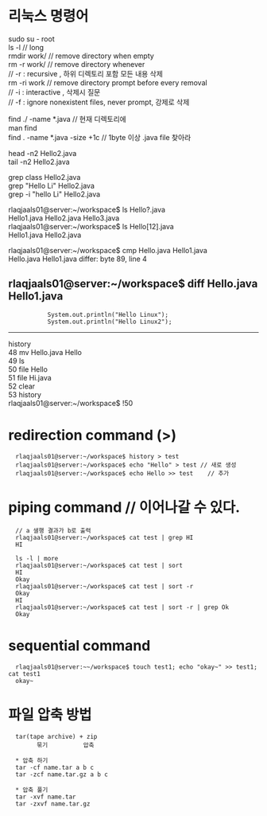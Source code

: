 리눅스 명령어 
==

sudo su - root  
ls -l 			// long  
rmdir work/		// remove directory when empty  
rm -r work/		// remove directory whenever  
				// -r : recursive , 하위 디렉토리 포함 모든 내용 삭제  
rm -ri work		// remove directory prompt before every removal   
// -i : interactive	, 삭제시 질문  
// -f : ignore nonexistent files, never prompt, 강제로 삭제  

find ./ -name *.java // 현재 디렉토리에  
man find  
find . -name *.java -size +1c	// 1byte 이상 .java file 찾아라  

head -n2 Hello2.java  
tail -n2 Hello2.java

grep class Hello2.java  
grep "Hello Li" Hello2.java  
grep -i "hello Li" Hello2.java  

rlaqjaals01@server:~/workspace$ ls Hello?.java  
Hello1.java  Hello2.java  Hello3.java  
rlaqjaals01@server:~/workspace$ ls Hello[12].java  
Hello1.java  Hello2.java  

rlaqjaals01@server:~/workspace$ cmp Hello.java Hello1.java  
Hello.java Hello1.java differ: byte 89, line 4  

rlaqjaals01@server:~/workspace$ diff Hello.java Hello1.java
---  
               
               System.out.println("Hello Linux");  
               System.out.println("Hello Linux2");  
---


history  
   48  mv Hello.java Hello  
   49  ls  
   50  file Hello  
   51  file Hi.java  
   52  clear  
   53  history  
rlaqjaals01@server:~/workspace$ !50  

  
# redirection command (>)
   
      rlaqjaals01@server:~/workspace$ history > test  
      rlaqjaals01@server:~/workspace$ echo "Hello" > test // 새로 생성  
      rlaqjaals01@server:~/workspace$ echo Hello >> test 	// 추가  


# piping command // 이어나갈 수 있다.
      // a 샐행 결과가 b로 출력  
      rlaqjaals01@server:~/workspace$ cat test | grep HI  
      HI  

      ls -l | more  
      rlaqjaals01@server:~/workspace$ cat test | sort  
      HI  
      Okay  
      rlaqjaals01@server:~/workspace$ cat test | sort -r  
      Okay  
      HI  
      rlaqjaals01@server:~/workspace$ cat test | sort -r | grep Ok  
      Okay  
  
# sequential command  
      rlaqjaals01@server:~~/workspace$ touch test1; echo "okay~" >> test1; cat test1  
      okay~  



# 파일 압축 방법
      tar(tape archive) + zip  
            묶기   		압축  

      * 압축 하기  
      tar -cf name.tar a b c  
      tar -zcf name.tar.gz a b c  

      * 압축 풀기  
      tar -xvf name.tar  
      tar -zxvf name.tar.gz  

